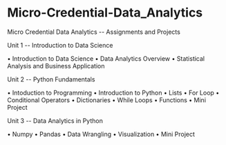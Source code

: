 # Micro-Credential-Data_Analytics
Micro Credential Data Analytics --  Assignments and Projects

Unit 1 -- Introduction to Data Science

• Introduction to Data Science
• Data Analytics Overview
• Statistical Analysis and Business Application


Unit 2 -- Python Fundamentals

• Intoduction to Programming
• Introduction to Python
• Lists
• For Loop
• Conditional Operators
• Dictionaries
• While Loops
• Functions
• Mini Project


Unit 3 -- Data Analytics in Python

• Numpy
• Pandas
• Data Wrangling
• Visualization
• Mini Project
